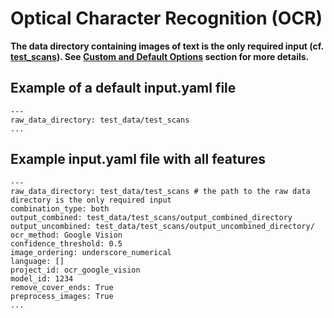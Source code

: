 # Optical Character Recognition (OCR)

**The data directory containing images of text is the only required input (cf. [test_scans](https://github.com/miielab/miienlp/tree/main/examples/test_data/test_scans)).  See [Custom and Default Options](https://github.com/patriChiril/miie_beta/blob/main/documentation/developer_documentation/ocr.md) section for more details.**

## Example of a default input.yaml file

```
---
raw_data_directory: test_data/test_scans 
...
```

## Example input.yaml file with all features
```
---
raw_data_directory: test_data/test_scans # the path to the raw data directory is the only required input
combination_type: both 
output_combined: test_data/test_scans/output_combined_directory
output_uncombined: test_data/test_scans/output_uncombined_directory/
ocr_method: Google Vision
confidence_threshold: 0.5
image_ordering: underscore_numerical
language: []
project_id: ocr_google_vision
model_id: 1234
remove_cover_ends: True
preprocess_images: True
...
```






